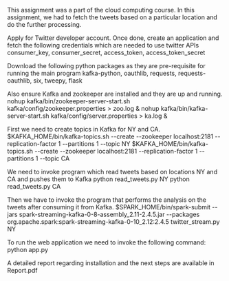 This assignment was a part of the cloud computing course. In this assignment, we had to fetch the tweets based on a particular location and do the further processing.

Apply for Twitter developer account. Once done, create an application and fetch the following credentials which are needed to use twitter APIs
consumer_key, consumer_secret, access_token, access_token_secret

Download the following python packages as they are pre-requisite for running the main program
kafka-python, oauthlib, requests, requests-oauthlib, six, tweepy, flask

Also ensure Kafka and zookeeper are installed and they are up and running.
nohup kafka/bin/zookeeper-server-start.sh kafka/config/zookeeper.properties > zoo.log &
nohup kafka/bin/kafka-server-start.sh kafka/config/server.properties > ka.log &

First we need to create topics in Kafka for NY and CA.
$KAFKA_HOME/bin/kafka-topics.sh --create --zookeeper localhost:2181 --replication-factor 1 --partitions 1 --topic NY
$KAFKA_HOME/bin/kafka-topics.sh --create --zookeeper localhost:2181 --replication-factor 1 --partitions 1 --topic CA

We need to invoke program which read tweets based on locations NY and CA and pushes them to Kafka
python read_tweets.py NY
python read_tweets.py CA

Then we have to invoke the program that performs the analysis on the tweets after consuming it from Kafka.
$SPARK_HOME/bin/spark-submit --jars spark-streaming-kafka-0-8-assembly_2.11-2.4.5.jar --packages org.apache.spark:spark-streaming-kafka-0-10_2.12:2.4.5 twitter_stream.py NY

To run the web application we need to invoke the following command:
python app.py

A detailed report regarding installation and the next steps are available in Report.pdf